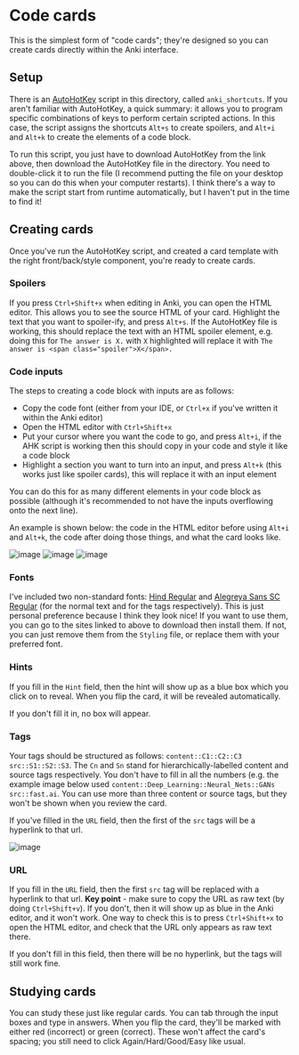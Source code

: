 # Code cards

This is the simplest form of "code cards"; they're designed so you can create cards directly within the Anki interface.

## Setup

There is an [AutoHotKey](https://www.autohotkey.com/) script in this directory, called `anki_shortcuts`. If you aren't familiar with AutoHotKey, a quick summary: it allows you to program specific combinations of keys to perform certain scripted actions. In this case, the script assigns the shortcuts `Alt+s` to create spoilers, and `Alt+i` and `Alt+k` to create the elements of a code block.

To run this script, you just have to download AutoHotKey from the link above, then download the AutoHotKey file in the directory. You need to double-click it to run the file (I recommend putting the file on your desktop so you can do this when your computer restarts). I think there's a way to make the script start from runtime automatically, but I haven't put in the time to find it!

## Creating cards

Once you've run the AutoHotKey script, and created a card template with the right front/back/style component, you're ready to create cards.

### Spoilers

If you press `Ctrl+Shift+x` when editing in Anki, you can open the HTML editor. This allows you to see the source HTML of your card. Highlight the text that you want to spoiler-ify, and press `Alt+s`. If the AutoHotKey file is working, this should replace the text with an HTML spoiler element, e.g. doing this for `The answer is X.` with `X` highlighted will replace it with `The answer is <span class="spoiler">X</span>.`

### Code inputs

The steps to creating a code block with inputs are as follows:
* Copy the code font (either from your IDE, or `Ctrl+x` if you've written it within the Anki editor)
* Open the HTML editor with `Ctrl+Shift+x`
* Put your cursor where you want the code to go, and press `Alt+i`, if the AHK script is working then this should copy in your code and style it like a code block
* Highlight a section you want to turn into an input, and press `Alt+k` (this works just like spoiler cards), this will replace it with an input element

You can do this for as many different elements in your code block as possible (although it's recommended to not have the inputs overflowing onto the next line).

An example is shown below: the code in the HTML editor before using `Alt+i` and `Alt+k`, the code after doing those things, and what the card looks like.

![image](https://user-images.githubusercontent.com/45238458/164966857-80e62c0b-0108-49dd-80ab-98c93521a603.png)
![image](https://user-images.githubusercontent.com/45238458/164966882-7fa24120-9895-422c-a762-c20ebc1fb137.png)
![image](https://user-images.githubusercontent.com/45238458/164966890-1e88b85b-60b5-4ecc-b644-b38fd39b36e0.png)

### Fonts

I've included two non-standard fonts: [Hind Regular](https://fonts.google.com/specimen/Hind) and [Alegreya Sans SC Regular](https://fonts.google.com/specimen/Alegreya+Sans+SC) (for the normal text and for the tags respectively). This is just personal preference because I think they look nice! If you want to use them, you can go to the sites linked to above to download then install them. If not, you can just remove them from the `Styling` file, or replace them with your preferred font.

### Hints

If you fill in the `Hint` field, then the hint will show up as a blue box which you click on to reveal. When you flip the card, it will be revealed automatically.

If you don't fill it in, no box will appear.

### Tags

Your tags should be structured as follows: `content::C1::C2::C3 src::S1::S2::S3`. The `Cn` and `Sn` stand for hierarchically-labelled content and source tags respectively. You don't have to fill in all the numbers (e.g. the example image below used `content::Deep_Learning::Neural_Nets::GANs src::fast.ai`. You can use more than three content or source tags, but they won't be shown when you review the card.

If you've filled in the `URL` field, then the first of the `src` tags will be a hyperlink to that url.

![image](https://user-images.githubusercontent.com/45238458/164967126-d87b3c8f-412e-48c5-ad80-ffd3b9379346.png)

### URL

If you fill in the `URL` field, then the first `src` tag will be replaced with a hyperlink to that url. **Key point** - make sure to copy the URL as raw text (by doing `Ctrl+Shift+v`). If you don't, then it will show up as blue in the Anki editor, and it won't work. One way to check this is to press `Ctrl+Shift+x` to open the HTML editor, and check that the URL only appears as raw text there.

If you don't fill in this field, then there will be no hyperlink, but the tags will still work fine.

## Studying cards

You can study these just like regular cards. You can tab through the input boxes and type in answers. When you flip the card, they'll be marked with either red (incorrect) or green (correct). These won't affect the card's spacing; you still need to click Again/Hard/Good/Easy like usual.
